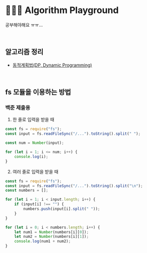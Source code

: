 # 🧑🏻‍💻 Algorithm Playground

공부해야해요 ㅠㅠ...

<br />

## 알고리즘 정리

- [동적계획법(DP, Dynamic Programming)](https://github.com/chan9yu/algorithm-playground/blob/master/lecture/10-dynamic_programming/README.md)

<br />

## fs 모듈을 이용하는 방법

### 백준 제출용

1. 한 줄로 입력을 받을 때

```js
const fs = require("fs");
const input = fs.readFileSync("/...").toString().split(" ");

const num = Number(input);

for (let i = 1; i <= num; i++) {
	console.log(i);
}
```

2. 여러 줄로 입력을 받을 때

```js
const fs = require("fs");
const input = fs.readFileSync("/...").toString().split("\n");
const numbers = [];

for (let i = 1; i < input.length; i++) {
	if (input[i] !== "") {
		numbers.push(input[i].split(" "));
	}
}

for (let i = 0; i < numbers.length; i++) {
	let num1 = Number(numbers[i][0]);
	let num2 = Number(numbers[i][1]);
	console.log(num1 + num2);
}
```
